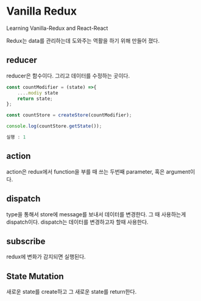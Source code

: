 # Vanilla Redux

Learning Vanilla-Redux and React-React

Redux는 data를 관리하는데 도와주는 역활을 하기 위해 만들어 졌다.

## reducer
reducer은 함수이다. 그리고 데이터를 수정하는 곳이다.

```javascript
const countModifier = (state) =>{
    ....modiy state
    return state;
};

const countStore = createStore(countModifier);

console.log(countStore.getState());

실행 : 1
```
## action
action은 redux에서 function을 부를 때 쓰는 두번째 parameter, 혹은 argument이다.

## dispatch
type을 통해서 store에 message를 보내서 데이터를 변경한다. 그 때 사용하는게 dispatch이다. dispatch는 데이터를 변경하고자
할때 사용한다.

## subscribe
redux에 변화가 감지되면 실행된다.


## State Mutation
새로운 state를 create하고 그 새로운 state를 return한다.

